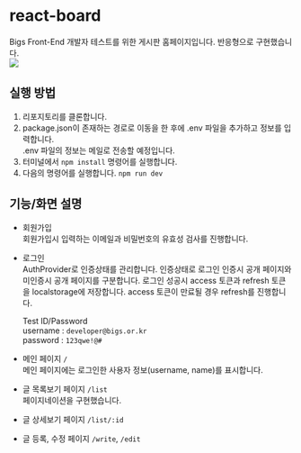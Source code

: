 # react-board

Bigs Front-End 개발자 테스트를 위한 게시판 홈페이지입니다. 반응형으로 구현했습니다.<br/>
<img src="https://img.shields.io/badge/react-61DAFB?style=for-the-badge&logo=react&logoColor=black">

## 실행 방법

1. 리포지토리를 클론합니다.
2. package.json이 존재하는 경로로 이동을 한 후에 .env 파일을 추가하고 정보를 입력합니다.<br/>.env 파일의 정보는 메일로 전송할 예정입니다.
3. 터미널에서 `npm install` 명령어를 실행합니다.
4. 다음의 명령어를 실행합니다. `npm run dev`

## 기능/화면 설명

- 회원가입<br/>
  회원가입시 입력하는 이메일과 비밀번호의 유효성 검사를 진행합니다.

- 로그인<br/>
  AuthProvider로 인증상태를 관리합니다. 인증상태로 로그인 인증시 공개 페이지와 미인증시 공개 페이지를 구분합니다.
  로그인 성공시 access 토큰과 refresh 토큰을 localstorage에 저장합니다.
  access 토큰이 만료될 경우 refresh를 진행합니다.<br/>

  Test ID/Password<br/>
  username : `developer@bigs.or.kr`<br/>
  password : `123qwe!@#`

- 메인 페이지 `/`<br/>
  메인 페이지에는 로그인한 사용자 정보(username, name)를 표시합니다.

- 글 목록보기 페이지 `/list`<br/>
  페이지네이션을 구현했습니다.

- 글 상세보기 페이지 `/list/:id`

- 글 등록, 수정 페이지 `/write`, `/edit`
